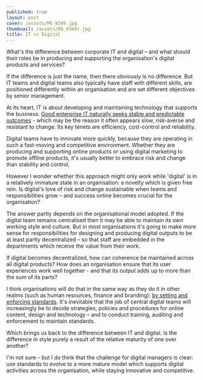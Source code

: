 ```yaml
---
published: true
layout: post
cover: /assets/MG_8349.jpg
thumbnail: /assets/MG_8349c.jpg
title: IT vs Digital
---
```


What's the difference between corporate IT and digital – and what should their roles be in producing and supporting the organisation's digital products and services?

If the difference is just the name, then there obviously is no difference. But IT teams and digital teams also typically have staff with different skills, are positioned differently within an organisation and are set different objectives by senior management.

At its heart, IT is about developing and maintaining technology that supports the business. [Good enterprise IT naturally seeks stable and predictable outcomes](http://www.contenthere.net/2008/07/product-it-vs-enterprise-it.html) - which may be the reason it often appears slow, risk-averse and resistant to change. Its key tenets are efficiency, cost-control and reliability.

Digital teams have to innovate more quickly, because they are operating in such a fast-moving and competitive environment. Whether they are producing and supporting online products or using digital marketing to promote offline products, it's usually better to embrace risk and change than stability and control.

However I wonder whether this approach might only work while 'digital' is in a relatively immature state in an organisation: a novelty which is given free rein. Is digital's love of risk and change sustainable when teams and responsibilities grow – and success online becomes crucial for the organisation?

The answer partly depends on the organisational model adopted. If the digital team remains centralised then it may be able to maintain its own working style and culture. But in most organisations it's going to make more sense for responsibilities for designing and producing digital outputs to be at least partly decentralized – so that staff are embedded in the departments which receive the value from their work.

If digital becomes decentralized, how can coherence be maintained across all digital products? How does an organisation ensure that its user experiences work well together - and that its output adds up to more than the sum of its parts?

I think organisations will do that in the same way as they do it in other realms (such as human resources, finance and branding): [by setting and enforcing standards](http://www.activestandards.com/knowledgebase/insight_report_welchmanpierpoint2.html). It's inevitable that the job of central digital teams will increasingly be to decide strategies, policies and procedures for online content, design and technology – and to conduct training, auditing and enforcement to maintain standards.

Which brings us back to the difference between IT and digital. Is the difference in style purely a result of the relative maturity of one over another?

I'm not sure – but I do think that the challenge for digital managers is clear: use standards to evolve to a more mature model which supports digital activities across the organisation, while staying innovative and competitive.